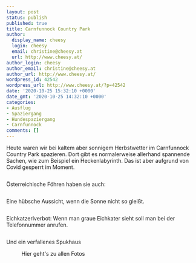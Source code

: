```yaml
---
layout: post
status: publish
published: true
title: Carnfunnock Country Park
author:
  display_name: cheesy
  login: cheesy
  email: christine@cheesy.at
  url: http://www.cheesy.at/
author_login: cheesy
author_email: christine@cheesy.at
author_url: http://www.cheesy.at/
wordpress_id: 42542
wordpress_url: http://www.cheesy.at/?p=42542
date: '2020-10-25 15:32:10 +0000'
date_gmt: '2020-10-25 14:32:10 +0000'
categories:
- Ausflug
- Spaziergang
- Hundespaziergang
- Carnfunnock
comments: []
---
```

<!-- wp:paragraph -->
Heute waren wir bei kaltem aber sonnigem Herbstwetter im Carnfunnock Country Park spazieren. Dort gibt es normalerweise allerhand spannende Sachen, wie zum Beispiel ein Heckenlabyrinth. Das ist aber aufgrund von Covid gesperrt im Moment.
<!-- /wp:paragraph -->
<!-- wp:image {"id":42544} -->
<figure class="wp-block-image"><img src="http://www.cheesy.at/wp-content/uploads/Cairnfunnock-Country-Park-002.jpg" alt="" class="wp-image-42544"></figure>
<!-- /wp:image -->
<!-- wp:paragraph -->
Österreichische Föhren haben sie auch:
<!-- /wp:paragraph -->
<!-- wp:image {"id":42543} -->
<figure class="wp-block-image"><img src="http://www.cheesy.at/wp-content/uploads/Cairnfunnock-Country-Park-001.jpg" alt="" class="wp-image-42543"></figure>
<!-- /wp:image -->
<!-- wp:paragraph -->
Eine hübsche Aussicht, wenn die Sonne nicht so gleißt.
<!-- /wp:paragraph -->
<!-- wp:image {"id":42547} -->
<figure class="wp-block-image"><img src="http://www.cheesy.at/wp-content/uploads/Cairnfunnock-Country-Park-005.jpg" alt="" class="wp-image-42547"></figure>
<!-- /wp:image -->
<!-- wp:paragraph -->
Eichkatzerlverbot: Wenn man graue Eichkater sieht soll man bei der Telefonnummer anrufen.
<!-- /wp:paragraph -->
<!-- wp:image {"id":42551} -->
<figure class="wp-block-image"><img src="http://www.cheesy.at/wp-content/uploads/Cairnfunnock-Country-Park-009.jpg" alt="" class="wp-image-42551"></figure>
<!-- /wp:image -->
<!-- wp:paragraph -->
Und ein verfallenes Spukhaus
<!-- /wp:paragraph -->
<!-- wp:image {"id":42559,"linkDestination":"custom"} -->
<figure class="wp-block-image"><a href="http://www.cheesy.at/fotos/ausfluege/2020-2/carnfunnock-country-park/"><img src="http://www.cheesy.at/wp-content/uploads/Cairnfunnock-Country-Park-017-1.jpg" alt="" class="wp-image-42559"></a><br>
<figcaption>Hier geht's zu allen Fotos</figcaption>
</figure>
<!-- /wp:image -->
<!-- wp:paragraph -->
<!-- /wp:paragraph -->
